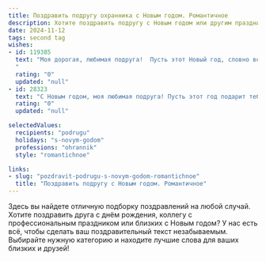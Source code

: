 ```yaml
---
title: Поздравить подругу охранника с Новым годом. Романтичное
description: Хотите поздравить подругу с Новым годом или другим праздником? Наш ИИ создаст незабываемое поздравление, а вы обязательно выделитесь среди других.  
date: 2024-11-12
tags: second tag
wishes:
- id: 119385
  text: "Моя дорогая, любимая подруга!  Пусть этот Новый год, словно волшебный фонарь, осветит твой путь ярким светом, согреет теплом и подарит  спокойствие.  Знай, что даже в самых сложных ночных дежурствах, твоё сердце, храброе и нежное,  всегда наполнено надеждой и любовью.  С Новым годом!  Пусть счастье будет твоим верным спутником, а любовь —  яркой звездой на небосклоне твоей жизни.  Целую тебя крепко-крепко!
  "
  rating: "0"
  updated: "null"
- id: 28323
  text: "С Новым годом, моя любимая подруга! Пусть этот год подарит тебе множество ярких эмоций и надежд. Как охранник, ты всегда на страже, защищая тех, кто тебе дорог, но в этот праздник позволь мне быть твоей защитой и опорой. Пусть каждый день будет полон счастья, а сердце наполняется любовью и теплом. Желаю, чтобы зрелые мечты сбывались, как волшебство новогодней ночи. Пусть в твоей жизни будут только светлые моменты, а рядом — настоящие друзья и верная любовь. Ситуации, которые раньше казались трудными, пусть обернутся приятными сюрпризами. С новым счастьем, дорогая!"
  rating: "0"
  updated: "null"

selectedValues:
  recipients: "podrugu"
  holidays: "s-novym-godom"
  professions: "ohrannik"
  style: "romantichnoe"

links:
- slug: "pozdravit-podrugu-s-novym-godom-romantichnoe"
  title: "Поздравить подругу с Новым годом. Романтичное"
---
```


Здесь вы найдете отличную подборку поздравлений на любой случай.
Хотите поздравить друга с днём рождения, коллегу с профессиональным праздником или близких с Новым годом? У нас есть всё, чтобы сделать ваш поздравительный текст незабываемым. Выбирайте нужную категорию и находите лучшие слова для ваших близких и друзей!
